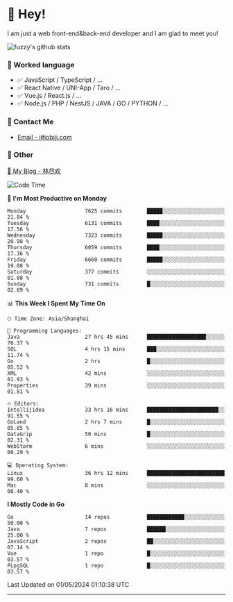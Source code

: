 # 👋 Hey!

I am just a web front-end&back-end developer and I am glad to meet you!

![fuzzy's github stats](https://github-readme-stats.vercel.app/api?username=JaydenForYou&&show_icons=true&&title_color=1abc9c&&icon_color=1abc9c)


### 📝 Worked language

- ✅ JavaScript / TypeScript / ...
- ✅ React Native / UNI-App / Taro / ...
- ✅ Vue.js / React.js / ...
- ✅ Node.js / PHP / NestJS / JAVA / GO / PYTHON / ...

### 📮 Contact Me

- [Email - i#iobiji.com](mailto:i@iobiji.com)


### 🤪 Other

[📌 My Blog - 林尽欢](https://iobiji.com)

<!--START_SECTION:waka-->
![Code Time](http://img.shields.io/badge/Code%20Time-498%20hrs%2048%20mins-blue)

📅 **I'm Most Productive on Monday** 

```text
Monday                   7625 commits        █████░░░░░░░░░░░░░░░░░░░░   21.84 % 
Tuesday                  6131 commits        ████░░░░░░░░░░░░░░░░░░░░░   17.56 % 
Wednesday                7323 commits        █████░░░░░░░░░░░░░░░░░░░░   20.98 % 
Thursday                 6059 commits        ████░░░░░░░░░░░░░░░░░░░░░   17.36 % 
Friday                   6660 commits        █████░░░░░░░░░░░░░░░░░░░░   19.08 % 
Saturday                 377 commits         ░░░░░░░░░░░░░░░░░░░░░░░░░   01.08 % 
Sunday                   731 commits         █░░░░░░░░░░░░░░░░░░░░░░░░   02.09 % 
```


📊 **This Week I Spent My Time On** 

```text
🕑︎ Time Zone: Asia/Shanghai

💬 Programming Languages: 
Java                     27 hrs 45 mins      ███████████████████░░░░░░   76.37 % 
SQL                      4 hrs 15 mins       ███░░░░░░░░░░░░░░░░░░░░░░   11.74 % 
Go                       2 hrs               █░░░░░░░░░░░░░░░░░░░░░░░░   05.52 % 
XML                      42 mins             ░░░░░░░░░░░░░░░░░░░░░░░░░   01.93 % 
Properties               39 mins             ░░░░░░░░░░░░░░░░░░░░░░░░░   01.81 % 

🔥 Editors: 
Intellijidea             33 hrs 16 mins      ███████████████████████░░   91.55 % 
GoLand                   2 hrs 7 mins        █░░░░░░░░░░░░░░░░░░░░░░░░   05.85 % 
DataGrip                 50 mins             █░░░░░░░░░░░░░░░░░░░░░░░░   02.31 % 
WebStorm                 6 mins              ░░░░░░░░░░░░░░░░░░░░░░░░░   00.29 % 

💻 Operating System: 
Linux                    36 hrs 12 mins      █████████████████████████   99.60 % 
Mac                      8 mins              ░░░░░░░░░░░░░░░░░░░░░░░░░   00.40 % 
```

**I Mostly Code in Go** 

```text
Go                       14 repos            ████████████░░░░░░░░░░░░░   50.00 % 
Java                     7 repos             ██████░░░░░░░░░░░░░░░░░░░   25.00 % 
JavaScript               2 repos             ██░░░░░░░░░░░░░░░░░░░░░░░   07.14 % 
Vue                      1 repo              █░░░░░░░░░░░░░░░░░░░░░░░░   03.57 % 
PLpgSQL                  1 repo              █░░░░░░░░░░░░░░░░░░░░░░░░   03.57 % 
```




 Last Updated on 01/05/2024 01:10:38 UTC
<!--END_SECTION:waka-->
---
